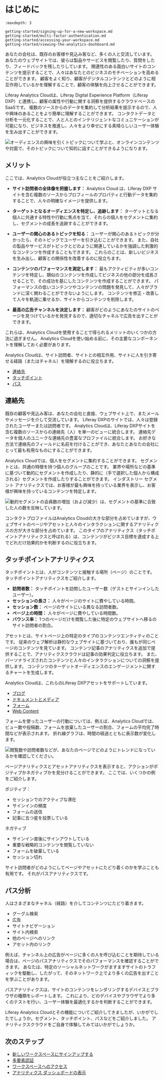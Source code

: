 # はじめに

```{toctree}
:maxdepth: 3

getting-started/signing-up-for-a-new-workspace.md
getting-started/multi-factor-authentication.md
getting-started/accessing-your-workspace.md
getting-started/viewing-the-analytics-dashboard.md
```

あなたの会社は、既存のお客様や見込み客など、多くの人と交流しています。 あなたのウェブサイトでは、彼らは製品やサービスを閲覧したり、質問をしたり、フィードバックを残したりしています。 関連性のある面白いサイトのコンテンツを提示することで、人々はあなたとのビジネスのモチベーションを高めることができます。 顧客をよく知り、顧客がデジタルコンテンツとどのように相互作用しているかを理解することで、顧客の体験を向上させることができます。

Liferay Analytics Cloudは、Liferay Digital Experience Platform（Liferay DXP）と連携し、顧客の属性や行動に関する洞察を提供するクラウドベースのSaaSです。 複数のソースからのデータを集約して分析結果を提示するので、人や興味のあることをより簡単に理解することができます。 コンタクトデータと分析を一元化することで、人と人とのインテリジェントなコミュニケーションが可能になり、ビジネスを推進し、人々をより幸せにする素晴らしいユーザー体験を生み出すことができます。

![オーディエンスの興味を引くトピックについて学ぶと、オンラインコンテンツや対面で、そのトピックについて知的に話すことができるようになります。](./getting-started/images/01.png)

## メリット

ここでは、Analytics Cloudが役立つ主なことをご紹介します。

* **サイト訪問者の全体像を把握します：** Analytics Cloud は、Liferay DXP サイトを含む複数のソースからプロフィールのプロパティと行動データを集約することで、人々の明確なイメージを提供します。

* **ターゲットとなるオーディエンスを特定し、追跡します：** ターゲットとなる個人に共通する特性や行動に焦点を当て、それらの個人をセグメントに集約し、セグメントの成長を追跡することができます。

* **ユーザーの関心のあるトピックを知る：** ユーザーが関心のあるトピックが分かったら、そのトピックでユーザーを引き込むことができます。 また、自社の製品やサービスがトピックとどのように関連しているかを強調した刺激的なコンテンツを作成することもできます。 これらのことは、新しいビジネスを生み出し、顧客との関係性を改善するのに役立ちます。

* **コンテンツのパフォーマンスを測定します：** 最もアクティビティが多いコンテンツを特定し、類似のコンテンツを作成してビジネスの他の部分を成長させることで、その成功を基にしたコンテンツを作成することができます。 パフォーマンスの低いコンテンツやコンテンツの問題を発見して、人々がブランドに深く関わることができないようにします。 コンテンツを修正・改善して人々を軌道に乗せるか、サイトからコンテンツを削除します。

* **最高の広告チャンネルを決定します：** 顧客がどのようにあなたのサイトのページを見つけているかを発見するので、適切なチャネルで広告を出すことができます。

これらは、Analytics Cloudを使用することで得られるメリットのいくつかの方法に過ぎません。 Analytics Cloudを使い始める前に、その主要なコンポーネントを理解しておく必要があります。

Analytics Cloudは、サイト訪問者、サイトとの相互作用、サイトに人を引き寄せる経路（またはチャネル）を理解するのに役立ちます。

- [連絡先](./people.md)
- [タッチポイント](./touchpoints.md)
- [パス](./touchpoints/pages/paths.md)

## 連絡先

既存の顧客や見込み客は、あなたの会社と直接、ウェブサイト上で、またメールやメッセージを介して交流しています。 Liferay DXPのサイトでは、人々は登録されたユーザーまたは訪問者です。 Analytics Cloudは、Liferay DXPサイトを含む複数のソースからの連絡先（人）を単一のビューに統合します。 連絡先データを個人のユニークな連絡先の豊富なプロファイルに統合します。 お好きな方法で連絡先のフィールドに名前を付けることができ、あなたとあなたの会社にとって最も有用なものにすることができます。

Analytics Cloudでは、個人をセグメントに集約することができます。 セグメントとは、共通の特徴を持つ個人のグループのことです。 業界や場所などの基準に基づいて動的にセグメントを作成したり、静的に（手で選択した個人から構成される）セグメントを作成したりすることができます。 インダストリー セグメント アナリティクスでは、お客様が最も興味を持っている業界を表示し、お客様が興味を持っているコンテンツを特定します。

![動的セグメントの会員数の増加（および減少）は、セグメントの基準に合致した人の数を反映しています。](./getting-started/images/02.png)

コンタクトプロファイルはAnalytics Cloudの大きな部分を占めていますが、ウェブサイトのページやアセットと人々のインタラクションに関するアナリティクスの方が大きな部分を占めています。 このタイプのアナリティクス（タッチポイントアナリティクスと呼ばれる）は、コンテンツがビジネス目標を達成する上でどれだけ効果的かを判断するのに役立ちます。

## タッチポイントアナリティクス

タッチポイントとは、人がコンテンツと接触する場所（ページ）のことです。 タッチポイントアナリティクスをご紹介します。

* **訪問者数：** タッチポイントを訪問したユーザー数（ゲストとサインインしたユーザー）。
* **セッションの長さ：** 人々がページのサイトに費やしている時間。
* **セッション数：** ページのサイトにいる異なる訪問者数。
* **ページ上の時間：** 人々がページに費やしている時間数。
* **バウンス率：** 1つのページだけを閲覧した後に特定のウェブサイトへ移るのサイト訪問者の割合。

アセットとは、サイトページ上の特定のタイプのコンテンツエンティティのことです。 従来のウェブ解析は静的なウェブサイトに基づいており、誰もが同じページのコンテンツを見ています。 コンテンツ記事のアナリティクスを追加で提供することで、アナリティクスクラウドは記事の効果判定に役立ちます。 また、パーソナライズされたコンテンツと人々のインタラクションについての洞察を提供します。 コンテンツのターゲットオーディエンスのエンゲージメントに関するチャートを生成します。

Analytics Cloudは、これらのLiferay DXPアセットをサポートしています。

- [ブログ](./touchpoints/assets/blogs.md)
- [ドキュメントとメディア](./touchpoints/assets/documents-and-media.md)
- [フォーム](./touchpoints/assets/forms.md)
- [Web Content](./touchpoints/assets/web-content.md)

フォームを使ったユーザーの行動については、例えば、Analytics Cloudでは、ビュー数や投稿数、フォームを放棄したユーザーの割合、フォームの平均完了時間などが表示されます。 折れ線グラフは、時間の経過とともに表示数が変化します。

![閲覧数や訪問者数などが、あなたのページでどのようにトレンドになっているかを確認してください。](./getting-started/images/03.png)

ページアナリティクスとアセットアナリティクスを表示すると、アクションがポジティブかネガティブかを見分けることができます。 ここでは、いくつかの例をご紹介します。

ポジティブ：

* セッションでのアクティブな滞在
* サインインの頻度
* フォームの送信
* 記事に五つ星を投票している

ネガティブ

* サインイン直後にサインアウトしている
* 重要な戦略的コンテンツを閲覧していない
* フォームを破棄している
* セッション切れ

サイト訪問者がどのようにしてページやアセットにたどり着くのかを学ぶことも有用です。 それがパスアナリティクスです。

## パス分析

人はさまざまなチャネル（経路）を介してコンテンツにたどり着きます。

* グーグル検索
* 広告
* サイトナビゲーション
* サイト内検索
* 他のページへのリンク
* アセット内のリンク

例えば、チャンネル上の広告がページに多くの人を呼び込むことを期待している場合は、ページのパスアナリティクスでそのパフォーマンスを確認することができます。 あなたは、特定のソーシャルネットワークがますますサイトのトラフィックを駆動し、したがって、そのネットワーク上でより多くの広告を出すことを学ぶことがあります。

パスアナリティクスは、サイトのコンテンツをレンダリングするデバイスとブラウザの種類をレポートします。 これにより、どのデバイスやブラウザでより多くのテストを行い、ユーザー体験を最適化するかを判断することができます。

Liferay Analytics Cloudとその機能についてご紹介してきましたが、いかがでしたでしょうか。セグメント、タッチポイント、パスなどをご紹介しました。 アナリティクスクラウドをご自身で体験してみてはいかがでしょうか。

## 次のステップ

- [新しいワークスペースにサインアップする](./getting-started/signing-up-for-a-new-workspace.md)
- [多要素認証](./getting-started/multi-factor-authentication.md)
- [ワークスペースへのアクセス](./getting-started/accessing-your-workspace.md)
- [アナリティクス ダッシュボードの表示](./getting-started/viewing-the-analytics-dashboard.md)